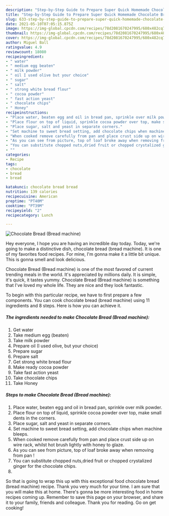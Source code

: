 ```yaml
---
description: "Step-by-Step Guide to Prepare Super Quick Homemade Chocolate Bread (Bread machine)"
title: "Step-by-Step Guide to Prepare Super Quick Homemade Chocolate Bread (Bread machine)"
slug: 633-step-by-step-guide-to-prepare-super-quick-homemade-chocolate-bread-bread-machine
date: 2021-05-10T07:05:15.875Z
image: https://img-global.cpcdn.com/recipes/78d2081670247995/680x482cq70/chocolate-bread-bread-machine-recipe-main-photo.jpg
thumbnail: https://img-global.cpcdn.com/recipes/78d2081670247995/680x482cq70/chocolate-bread-bread-machine-recipe-main-photo.jpg
cover: https://img-global.cpcdn.com/recipes/78d2081670247995/680x482cq70/chocolate-bread-bread-machine-recipe-main-photo.jpg
author: Miguel Ball
ratingvalue: 4.9
reviewcount: 18080
recipeingredient:
- " water"
- " medium egg beaten"
- " milk powder"
- " oil I used olive but your choice"
- " sugar"
- " salt"
- " strong white bread flour"
- " cocoa powder"
- " fast action yeast"
- " chocolate chips"
- " Honey"
recipeinstructions:
- "Place water, beaten egg and oil in bread pan, sprinkle over milk powder."
- "Place flour on top of liquid, sprinkle cocoa powder over top, make small dents in the corners."
- "Place sugar, salt and yeast in separate corners."
- "Set machine to sweet bread setting, add chocolate chips when machine bleeps."
- "When cooked remove carefully from pan and place crust side up on wire rack, whilst hot brush lightly with honey to glaze."
- "As you can see from picture, top of loaf broke away when removing from pan !"
- "You can substitute chopped nuts,dried fruit or chopped crystalized ginger for the chocolate chips."
- ""
categories:
- Recipe
tags:
- chocolate
- bread
- bread

katakunci: chocolate bread bread 
nutrition: 139 calories
recipecuisine: American
preptime: "PT40M"
cooktime: "PT39M"
recipeyield: "2"
recipecategory: Lunch

---
```



![Chocolate Bread (Bread machine)](https://img-global.cpcdn.com/recipes/78d2081670247995/680x482cq70/chocolate-bread-bread-machine-recipe-main-photo.jpg)

Hey everyone, I hope you are having an incredible day today. Today, we're going to make a distinctive dish, chocolate bread (bread machine). It is one of my favorites food recipes. For mine, I'm gonna make it a little bit unique. This is gonna smell and look delicious.

Chocolate Bread (Bread machine) is one of the most favored of current trending meals in the world. It's appreciated by millions daily. It is simple, it's quick, it tastes yummy. Chocolate Bread (Bread machine) is something that I've loved my whole life. They are nice and they look fantastic.




To begin with this particular recipe, we have to first prepare a few components. You can cook chocolate bread (bread machine) using 11 ingredients and 8 steps. Here is how you can achieve it.

<!--inarticleads1-->

##### The ingredients needed to make Chocolate Bread (Bread machine):

1. Get  water
1. Take  medium egg (beaten)
1. Take  milk powder
1. Prepare  oil (I used olive, but your choice)
1. Prepare  sugar
1. Prepare  salt
1. Get  strong white bread flour
1. Make ready  cocoa powder
1. Take  fast action yeast
1. Take  chocolate chips
1. Take  Honey




<!--inarticleads2-->

##### Steps to make Chocolate Bread (Bread machine):

1. Place water, beaten egg and oil in bread pan, sprinkle over milk powder.
1. Place flour on top of liquid, sprinkle cocoa powder over top, make small dents in the corners.
1. Place sugar, salt and yeast in separate corners.
1. Set machine to sweet bread setting, add chocolate chips when machine bleeps.
1. When cooked remove carefully from pan and place crust side up on wire rack, whilst hot brush lightly with honey to glaze.
1. As you can see from picture, top of loaf broke away when removing from pan !
1. You can substitute chopped nuts,dried fruit or chopped crystalized ginger for the chocolate chips.
1. 




So that is going to wrap this up with this exceptional food chocolate bread (bread machine) recipe. Thank you very much for your time. I am sure that you will make this at home. There's gonna be more interesting food in home recipes coming up. Remember to save this page on your browser, and share it to your family, friends and colleague. Thank you for reading. Go on get cooking!
